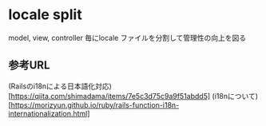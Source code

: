# locale split

model, view, controller 毎にlocale ファイルを分割して管理性の向上を図る

## 参考URL

(Railsのi18nによる日本語化対応)[https://qiita.com/shimadama/items/7e5c3d75c9a9f51abdd5]
(i18nについて)[https://morizyun.github.io/ruby/rails-function-i18n-internationalization.html]
